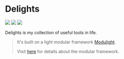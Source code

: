 # Delights

![](https://github.com/StardustDL/delights/workflows/CI/badge.svg) ![](https://github.com/StardustDL/delights/workflows/CD/badge.svg) ![](https://img.shields.io/github/license/StardustDL/delights.svg)

Delights is my collection of useful tools in life.

> It's built on a light modular framework [Modulight](https://stardustdl.github.io/delights/api/modulight/).
> 
> Visit [here](https://stardustdl.github.io/delights/api/modulight/) for details about the modular framework.
